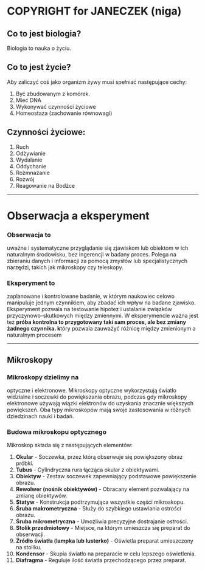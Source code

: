 # COPYRIGHT for JANECZEK (niga)

## Co to jest biologia?

Biologia to nauka o życiu. 

## Co to jest życie?

Aby zaliczyć coś jako organizm żywy musi spełniać następujące cechy:

1. Być zbudowanym z komórek.
2. Mieć DNA
3. Wykonywać czynności życiowe
4. Homeostaza (zachowanie równowagi)

## Czynności życiowe:

1. Ruch
2. Odżywianie
3. Wydalanie
4. Oddychanie
5. Rozmnażanie
6. Rozwój
7. Reagowanie na Bodźce 

---

# Obserwacja a eksperyment

### Obserwacja to

uważne i systematyczne przyglądanie się zjawiskom lub obiektom w ich naturalnym środowisku, bez ingerencji w badany proces. Polega na zbieraniu danych i informacji za pomocą zmysłów lub specjalistycznych narzędzi, takich jak mikroskopy czy teleskopy.

### Eksperyment to

zaplanowane i kontrolowane badanie, w którym naukowiec celowo manipuluje jednym czynnikiem, aby zbadać ich wpływ na badane zjawisko. Eksperyment pozwala na testowanie hipotez i ustalanie związków przyczynowo-skutkowych między zmiennymi. W eksperymencie ważna jest też **próba kontrolna  to przygotowany taki sam proces, ale bez zmiany żadnego czynnika. k**tóry pozwala zauważyć różnicę między zmienionym a naturalnym procesem

 

---

## Mikroskopy

### Mikroskopy dzielimy na

optyczne i elektronowe. Mikroskopy optyczne wykorzystują światło widzialne i soczewki do powiększania obrazu, podczas gdy mikroskopy elektronowe używają wiązki elektronów do uzyskania znacznie większych powiększeń. Oba typy mikroskopów mają swoje zastosowania w różnych dziedzinach nauki i badań.

### Budowa mikroskopu optycznego

Mikroskop składa się z następujących elementów:

1. **Okular** - Soczewka, przez którą obserwuje się powiększony obraz próbki.
2. **Tubus** - Cylindryczna rura łącząca okular z obiektywami.
3. **Obiektyw** - Zestaw soczewek zapewniający podstawowe powiększenie obrazu.
4. **Rewolwer (nośnik obiektywów)** - Obracany element pozwalający na zmianę obiektywów.
5. **Statyw** - Konstrukcja podtrzymująca wszystkie części mikroskopu.
6. **Śruba makrometryczna** - Służy do szybkiego ustawiania ostrości obrazu.
7. **Śruba mikrometryczna** - Umożliwia precyzyjne dostrajanie ostrości.
8. **Stolik przedmiotowy** - Miejsce, na którym umieszcza się preparat do obserwacji.
9. **Źródło światła (lampka lub lusterko)** - Oświetla preparat umieszczony na stoliku.
10. **Kondensor** - Skupia światło na preparacie w celu lepszego oświetlenia.
11. **Diafragma** - Reguluje ilość światła przechodzącego przez preparat.
